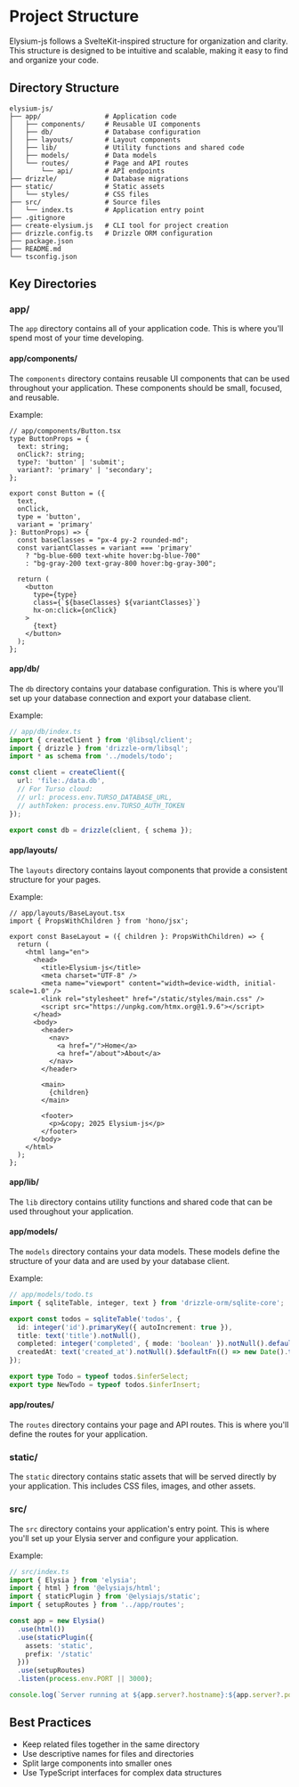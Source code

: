 # Project Structure

Elysium-js follows a SvelteKit-inspired structure for organization and clarity. This structure is designed to be intuitive and scalable, making it easy to find and organize your code.

## Directory Structure

```
elysium-js/
├── app/                # Application code
│   ├── components/     # Reusable UI components
│   ├── db/             # Database configuration
│   ├── layouts/        # Layout components
│   ├── lib/            # Utility functions and shared code
│   ├── models/         # Data models
│   └── routes/         # Page and API routes
│       └── api/        # API endpoints
├── drizzle/            # Database migrations
├── static/             # Static assets
│   └── styles/         # CSS files
├── src/                # Source files
│   └── index.ts        # Application entry point
├── .gitignore
├── create-elysium.js   # CLI tool for project creation
├── drizzle.config.ts   # Drizzle ORM configuration
├── package.json
├── README.md
└── tsconfig.json
```

## Key Directories

### app/

The `app` directory contains all of your application code. This is where you'll spend most of your time developing.

#### app/components/

The `components` directory contains reusable UI components that can be used throughout your application. These components should be small, focused, and reusable.

Example:
```tsx
// app/components/Button.tsx
type ButtonProps = {
  text: string;
  onClick?: string;
  type?: 'button' | 'submit';
  variant?: 'primary' | 'secondary';
};

export const Button = ({ 
  text, 
  onClick, 
  type = 'button',
  variant = 'primary' 
}: ButtonProps) => {
  const baseClasses = "px-4 py-2 rounded-md";
  const variantClasses = variant === 'primary' 
    ? "bg-blue-600 text-white hover:bg-blue-700" 
    : "bg-gray-200 text-gray-800 hover:bg-gray-300";
  
  return (
    <button 
      type={type}
      class={`${baseClasses} ${variantClasses}`}
      hx-on:click={onClick}
    >
      {text}
    </button>
  );
};
```

#### app/db/

The `db` directory contains your database configuration. This is where you'll set up your database connection and export your database client.

Example:
```typescript
// app/db/index.ts
import { createClient } from '@libsql/client';
import { drizzle } from 'drizzle-orm/libsql';
import * as schema from '../models/todo';

const client = createClient({
  url: 'file:./data.db',
  // For Turso cloud:
  // url: process.env.TURSO_DATABASE_URL,
  // authToken: process.env.TURSO_AUTH_TOKEN
});

export const db = drizzle(client, { schema });
```

#### app/layouts/

The `layouts` directory contains layout components that provide a consistent structure for your pages.

Example:
```tsx
// app/layouts/BaseLayout.tsx
import { PropsWithChildren } from 'hono/jsx';

export const BaseLayout = ({ children }: PropsWithChildren) => {
  return (
    <html lang="en">
      <head>
        <title>Elysium-js</title>
        <meta charset="UTF-8" />
        <meta name="viewport" content="width=device-width, initial-scale=1.0" />
        <link rel="stylesheet" href="/static/styles/main.css" />
        <script src="https://unpkg.com/htmx.org@1.9.6"></script>
      </head>
      <body>
        <header>
          <nav>
            <a href="/">Home</a>
            <a href="/about">About</a>
          </nav>
        </header>
        
        <main>
          {children}
        </main>
        
        <footer>
          <p>&copy; 2025 Elysium-js</p>
        </footer>
      </body>
    </html>
  );
};
```

#### app/lib/

The `lib` directory contains utility functions and shared code that can be used throughout your application.

#### app/models/

The `models` directory contains your data models. These models define the structure of your data and are used by your database client.

Example:
```typescript
// app/models/todo.ts
import { sqliteTable, integer, text } from 'drizzle-orm/sqlite-core';

export const todos = sqliteTable('todos', {
  id: integer('id').primaryKey({ autoIncrement: true }),
  title: text('title').notNull(),
  completed: integer('completed', { mode: 'boolean' }).notNull().default(false),
  createdAt: text('created_at').notNull().$defaultFn(() => new Date().toISOString())
});

export type Todo = typeof todos.$inferSelect;
export type NewTodo = typeof todos.$inferInsert;
```

#### app/routes/

The `routes` directory contains your page and API routes. This is where you'll define the routes for your application.

### static/

The `static` directory contains static assets that will be served directly by your application. This includes CSS files, images, and other assets.

### src/

The `src` directory contains your application's entry point. This is where you'll set up your Elysia server and configure your application.

Example:
```typescript
// src/index.ts
import { Elysia } from 'elysia';
import { html } from '@elysiajs/html';
import { staticPlugin } from '@elysiajs/static';
import { setupRoutes } from '../app/routes';

const app = new Elysia()
  .use(html())
  .use(staticPlugin({
    assets: 'static',
    prefix: '/static'
  }))
  .use(setupRoutes)
  .listen(process.env.PORT || 3000);

console.log(`Server running at ${app.server?.hostname}:${app.server?.port}`);
```

## Best Practices

- Keep related files together in the same directory
- Use descriptive names for files and directories
- Split large components into smaller ones
- Use TypeScript interfaces for complex data structures
